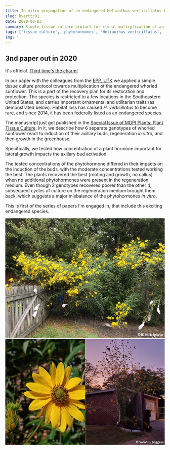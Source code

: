 ```yaml
---
title: In vitro propagation of an endangered Helianthus verticillatus by axillary bud proliferation
slug: hverttc01
date: 2020-06-03
summary: Simple tissue culture protocl for clonal multiplication of an endangered sunflower.
tags: ['tissue culture', 'phytohormones', 'Helianthus verticillatus', 'endangered species', 'whorled sunflower', 'axillary buds', 'clonal regeneration']
img: ''
---
```


## 3nd paper out in 2020

It's official.
[Third time's the charm!](https://www.mdpi.com/2223-7747/9/6/712)

In our paper with the colleagues from the [EPP, UTK](htpps://epp.tennessee.edu) we applied a simple tissue culture protocol towards multiplication of the endangered whorled sunflower. This is a part of the recovery plan for its restoration and protection. The species is restricted to a few locations in the Southeastern United States, and carries important ornamental and utilitarian traits (as demonstrated below). Habitat loss has caused *H. verticillatus* to become rare, and since 2014, it has been federally listed as an endangered species.

The manuscript just got published in the [Special Issue of MDPI Plants: Plant Tissue Culture](https://https://www.mdpi.com/journal/plants/special_issues/plant_tissue_culture). In it, we describe how 6 separate genotypes of whorled sunflower react to induction of their axillary buds, regeneration *in vitro*, and then growth in the greenhouse. 

Specifically, we tested how concentration of a plant hormone important for lateral growth impacts the axillary bud activation.

The tested concentrations of the phytohormone differed in their impacts on the induction of the buds, with the moderate concentrations tested working the best. The plants recovered the best (rooting and growth, no callus) when no additional phytohormones were present in the regeneration medium. Even though 2 genotypes recovered poorer than the other 4, subsequent cycles of culture on the regeneration medium brought them back, which suggests a major misbalance of the phytohormones *in vitro*.

This is first of the series of papers I'm engaged in, that include this exciting endangered species.

![ornamental](./hvert.jpg "*Helianthus verticillatus* in a home garden bolbdly presents as an ornamental plant.")
![ornamental2](./SLB.jpg "*Helianthus verticillatus* in another home garden.")